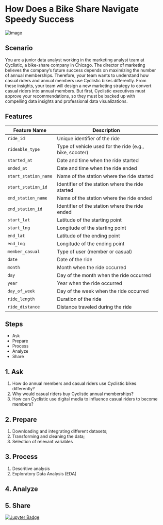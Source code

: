 # How Does a Bike Share Navigate Speedy Success 

![image](https://github.com/user-attachments/assets/40f60551-7850-4cf1-bf74-1e4a79cdfaf3)

## Scenario
You are a junior data analyst working in the marketing analyst team at Cyclistic, a bike-share company in Chicago. The director of
marketing believes the company’s future success depends on maximizing the number of annual memberships. Therefore, your
team wants to understand how casual riders and annual members use Cyclistic bikes differently. From these insights, your team will
design a new marketing strategy to convert casual riders into annual members. But first, Cyclistic executives must approve your
recommendations, so they must be backed up with compelling data insights and professional data visualizations.

## Features

| Feature Name          | Description                                                               |
|-----------------------|---------------------------------------------------------------------------|
| `ride_id`             | Unique identifier of the ride                                             |
| `rideable_type`       | Type of vehicle used for the ride (e.g., bike, scooter)                   |
| `started_at`          | Date and time when the ride started                                       |
| `ended_at`            | Date and time when the ride ended                                         |
| `start_station_name`  | Name of the station where the ride started                                |
| `start_station_id`    | Identifier of the station where the ride started                          |
| `end_station_name`    | Name of the station where the ride ended                                  |
| `end_station_id`      | Identifier of the station where the ride ended                            |
| `start_lat`           | Latitude of the starting point                                            |
| `start_lng`           | Longitude of the starting point                                           |
| `end_lat`             | Latitude of the ending point                                              |
| `end_lng`             | Longitude of the ending point                                             |
| `member_casual`       | Type of user (member or casual)                                           |
| `date`                | Date of the ride                                                          |
| `month`               | Month when the ride occurred                                              |
| `day`                 | Day of the month when the ride occurred                                   |
| `year`                | Year when the ride occurred                                               |
| `day_of_week`         | Day of the week when the ride occurred                                    |
| `ride_length`         | Duration of the ride                                                      |
| `ride_distance`       | Distance traveled during the ride                                         |


## Steps
  -  Ask
  -  Prepare
  -  Process
  -  Analyze
  -  Share

## 1. Ask

1. How do annual members and casual riders use Cyclistic bikes differently?
2. Why would casual riders buy Cyclistic annual memberships?
3. How can Cyclistic use digital media to influence casual riders to become members?

## 2. Prepare

1. Downloading and integrating different datasets;
2. Transforming and cleaning the data;
3. Selection of relevant variables

## 3. Process

1. Descritive analysis
2. Exploratory Data Analysis (EDA)

## 4. Analyze




## 5. Share


[![Jupyter Badge](https://camo.githubusercontent.com/c044ae9d0419850e7f2385c22ea5de56e101e6a616789bd35d2d8fa137a63642/68747470733a2f2f696d672e736869656c64732e696f2f62616467652f6a7570797465722d2532334641304630302e7376673f7374796c653d666f722d7468652d6261646765266c6f676f3d6a757079746572266c6f676f436f6c6f723d7768697465)](https://jupyter.org/)

